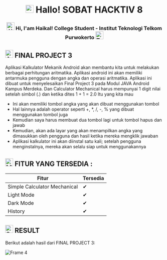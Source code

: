 <h1 align="center"> <img src="https://raw.githubusercontent.com/Tarikul-Islam-Anik/Animated-Fluent-Emojis/master/Emojis/Travel%20and%20places/Sun%20with%20Face.png" alt="Sun with Face" width="25" height="25" /> Hallo! SOBAT HACKTIV 8 </h1>

<h3 align="center"> 
    <img src="https://raw.githubusercontent.com/Tarikul-Islam-Anik/Animated-Fluent-Emojis/master/Emojis/Hand%20gestures/Hand%20with%20Fingers%20Splayed%20Medium-Light%20Skin%20Tone.png" alt="Hand with Fingers Splayed Medium-Light Skin Tone" width="25" height="25" /></a> Hi, I'am Haikal! College Student - Institut Teknologi Telkom Purwokerto <img src="https://raw.githubusercontent.com/Tarikul-Islam-Anik/Animated-Fluent-Emojis/master/Emojis/People/Technologist.png" alt="Technologist" width="25" height="25" /> 
</h3> 

## <img src="https://raw.githubusercontent.com/Tarikul-Islam-Anik/Animated-Fluent-Emojis/master/Emojis/Travel%20and%20places/Alarm%20Clock.png" alt="Alarm Clock" width="25" height="25" /> FINAL PROJECT 3
Aplikasi Kalkulator Mekanik Android akan membantu kita untuk melakukan berbagai perhitungan aritmatika. Aplikasi android ini akan memiliki antarmuka pengguna dengan angka dan operasi aritmatika. 
Aplikasi ini dibuat untuk menyelesaikan Final Project 3 pada Modul JAVA Android Kampus Merdeka. Dan Calculator Mechanical harus mempunyai 1 digit nilai setelah simbol (.) dan ketika dites 1 + 1 = 2.0 Itu yang kita mau

- Ini akan memiliki tombol angka yang akan dibuat menggunakan tombol
- Hal lainnya adalah operator seperti +, *, /, -, % yang dibuat menggunakan tombol juga
- Kemudian saya harus membuat dua tombol lagi untuk tombol hapus dan jawab
- Kemudian, akan ada layar yang akan menampilkan angka yang dimasukkan oleh pengguna dan hasil ketika mereka mengklik jawaban
- Aplikasi kalkulator ini akan diinstal satu kali; setelah pengguna menginstalnya, mereka akan selalu siap untuk menggunakannya


## <img src="https://raw.githubusercontent.com/Tarikul-Islam-Anik/Animated-Fluent-Emojis/master/Emojis/People%20with%20professions/Man%20Detective%20Medium-Light%20Skin%20Tone.png" alt="Man Detective Medium-Light Skin Tone" width="25" height="25" /> FITUR YANG TERSEDIA :

| Fitur             | Tersedia                                                               |
| ----------------- | ------------------------------------------------------------------ |
| Simple Calculator Mechanical | ✔ |
| Light Mode | ✔ |
| Dark Mode | ✔ |
| History | ✔ |


## <img src="https://raw.githubusercontent.com/Tarikul-Islam-Anik/Animated-Fluent-Emojis/master/Emojis/Smilies/See-No-Evil%20Monkey.png" alt="See-No-Evil Monkey" width="25" height="25" /> RESULT 
Berikut adalah hasil dari FINAL PROJECT 3:


![Frame 4](https://github.com/HaikalFaruq/FinalProject3-HacktivCalculator/assets/50310521/ba6c9972-4c82-4aad-94c0-2b645ce44f75)

</h3> 
